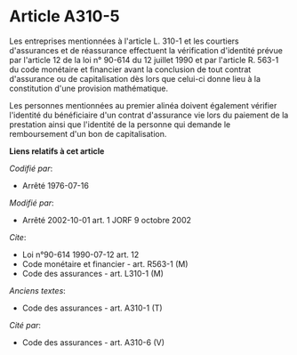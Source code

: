 # Article A310-5

Les entreprises mentionnées à l'article L. 310-1 et les courtiers d'assurances et de réassurance effectuent la vérification
d'identité prévue par l'article 12 de la loi n° 90-614 du 12 juillet 1990 et par l'article R. 563-1 du code monétaire et
financier avant la conclusion de tout contrat d'assurance ou de capitalisation dès lors que celui-ci donne lieu à la
constitution d'une provision mathématique.

Les personnes mentionnées au premier alinéa doivent également vérifier l'identité du bénéficiaire d'un contrat d'assurance
vie lors du paiement de la prestation ainsi que l'identité de la personne qui demande le remboursement d'un bon de
capitalisation.

**Liens relatifs à cet article**

_Codifié par_:

  - Arrêté 1976-07-16

_Modifié par_:

  - Arrêté 2002-10-01 art. 1 JORF 9 octobre 2002

_Cite_:

  - Loi n°90-614 1990-07-12 art. 12
  - Code monétaire et financier - art. R563-1 (M)
  - Code des assurances - art. L310-1 (M)

_Anciens textes_:

  - Code des assurances - art. A310-1 (T)

_Cité par_:

  - Code des assurances - art. A310-6 (V)
